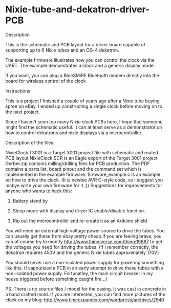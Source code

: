Nixie-tube-and-dekatron-driver-PCB
==================================

Description

This is the schematic and PCB layout for a driver board capable of supporting up to 6 Nixie tubes and an OG-4 dekatron.

The example firmware illustrates how you can control the clock via the UART. The example demonstrates a clock and a generic display mode.

If you want, you can plug a BlueSMiRF Bluetooth modem directly into the board for wireless control of the clock

Instructions

This is a project I finished a couple of years ago after a Nixie tube buying spree on eBay. I ended up constructing a single clock before moving on to the next project.

Since I haven't seen too many Nixie clock PCBs here, I hope that someone might find the schematic useful. It can at least serve as a demonstrator on how to control dekatrons and nixie displays via a microcontroller.

Description of the files:

NixieClock.T3001 is a Target 3001 project file with schematic and routed PCB layout
NixieClock.SCR is an Eagle export of the Target 3001 project
Gerber.zip contains milling/drilling files for PCB production.
The PDF contains a parts list, board pinout and the command set which is implemented in the example firmware.
firmware_example.c is an example on how to drive the clock. (It is newbie AVR C-style code, so I suggest you mabye write your own firmware for it ;))
Suggestions for improvements for anyone who wants to hack this: 

1) Battery stand by 

2) Sleep mode with display and driver IC enable/disable function. 

3) Rip out the microcontroller and re-create it as an Arduino shield.

You will need an external high voltage power source to drive the tubes. You can usually get these from ebay pretty cheap.If you are feeling brave, you can of course try to modify http://www.thingiverse.com/thing:19687 to get the voltages you need for driving the tubes. (If I remember correctly, the dekatron requires 450V and the generic Nixie tubes approximately 170V)

You should never use a non-isolated power supply for powering something like this. (I vapourized a PCB in an early attempt to drive these tubes with a non-isolated power supply. Fortunatley, the main circuit breaker in my house triggered before something caught fire...)

PS. There is no source files / model for the casing. It was cast in concrete in a hand crafted mold. If you are interested, you can find more pictures of the clock on my blog: http://www.timeexpander.com/wordpress/archives/2540

